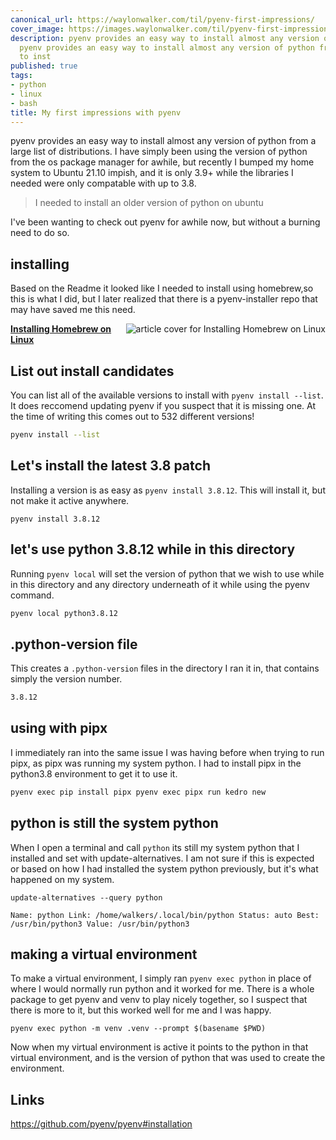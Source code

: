 ```yaml
---
canonical_url: https://waylonwalker.com/til/pyenv-first-impressions/
cover_image: https://images.waylonwalker.com/til/pyenv-first-impressions.png
description: pyenv provides an easy way to install almost any version of python from
  pyenv provides an easy way to install almost any version of python from I needed
  to inst
published: true
tags:
- python
- linux
- bash
title: My first impressions with pyenv
---
```


pyenv provides an easy way to install almost any version of python from a large list of distributions. I have simply been using the version of python from the os package manager for awhile, but recently I bumped my home system to Ubuntu 21.10 impish, and it is only 3.9+ while the libraries I needed were only compatable with up to 3.8.

> I needed to install an older version of python on ubuntu

I've been wanting to check out pyenv for awhile now, but without a burning need to do so.

## installing

Based on the Readme it looked like I needed to install using homebrew,so this is what I did, but I later realized that there is a pyenv-installer repo that may have saved me this need.


  <div class="onelinelink-wrapper">
      <a class="onelinelink" href="https://waylonwalker.com/til/installing-homebrew-linux/">
          <img style="float: right;" align='right' src="https://images.waylonwalker.com/til/installing-homebrew-linux-og_250x140.png" alt="article cover for 
 Installing Homebrew on Linux
"/>
          <p><strong>
 Installing Homebrew on Linux
</strong></p>
      </a>
  </div>


## List out install candidates

You can list all of the available versions to install with
`pyenv install --list`.  It does reccomend updating pyenv if you suspect
that it is missing one.  At the time of writing this comes out to 532 different versions!

``` bash
pyenv install --list
```

## Let's install the latest 3.8 patch

Installing a version is as easy as `pyenv install 3.8.12`.  This will install it, but not make it active anywhere.

```
pyenv install 3.8.12
```

## let's use python 3.8.12 while in this directory

Running `pyenv local` will set the version of python that we wish to use while in this directory and any directory underneath of it while using the pyenv command.

``` bash
pyenv local python3.8.12
```

## .python-version file

This creates a `.python-version` files in the directory I ran it in, that contains simply the version number.

``` bash
3.8.12
```

## using with pipx

I immediately ran into the same issue I was having before when trying to run pipx, as pipx was running my system python.  I had to install pipx in the python3.8 environment to get it to use it.

``` bash
pyenv exec pip install pipx pyenv exec pipx run kedro new
```

## python is still the system python

When I open a terminal and call `python` its still my system python that I installed and set with update-alternatives.  I am not sure if this is expected or based on how I had installed the system python previously, but it's what happened on my system.

```
update-alternatives --query python

Name: python Link: /home/walkers/.local/bin/python Status: auto Best: /usr/bin/python3 Value: /usr/bin/python3
```

## making a virtual environment

To make a virtual environment, I simply ran `pyenv exec python` in place of where I would normally run python and it worked for me.  There is a whole package to get pyenv and venv to play nicely together, so I suspect that there is more to it, but this worked well for me and I was happy.

```
pyenv exec python -m venv .venv --prompt $(basename $PWD)
```

Now when my virtual environment is active it points to the python in that virtual environment, and is the version of python that was used to create the environment.

## Links
https://github.com/pyenv/pyenv#installation
